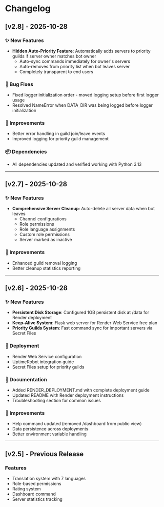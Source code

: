 # Changelog

## [v2.8] - 2025-10-28

### ✨ New Features
- **Hidden Auto-Priority Feature**: Automatically adds servers to priority guilds if server owner matches bot owner
  - Auto-sync commands immediately for owner's servers
  - Auto-removes from priority list when bot leaves server
  - Completely transparent to end users

### 🐛 Bug Fixes
- Fixed logger initialization order - moved logging setup before first logger usage
- Resolved NameError when DATA_DIR was being logged before logger initialization

### 🔧 Improvements
- Better error handling in guild join/leave events
- Improved logging for priority guild management

### 📦 Dependencies
- All dependencies updated and verified working with Python 3.13

---

## [v2.7] - 2025-10-28

### ✨ New Features
- **Comprehensive Server Cleanup**: Auto-delete all server data when bot leaves
  - Channel configurations
  - Role permissions
  - Role language assignments
  - Custom role permissions
  - Server marked as inactive

### 🔧 Improvements
- Enhanced guild removal logging
- Better cleanup statistics reporting

---

## [v2.6] - 2025-10-28

### ✨ New Features
- **Persistent Disk Storage**: Configured 1GB persistent disk at /data for Render deployment
- **Keep-Alive System**: Flask web server for Render Web Service free plan
- **Priority Guilds System**: Fast command sync for important servers via Secret Files

### 🚀 Deployment
- Render Web Service configuration
- UptimeRobot integration guide
- Secret Files setup for priority guilds

### 📝 Documentation
- Added RENDER_DEPLOYMENT.md with complete deployment guide
- Updated README with Render deployment instructions
- Troubleshooting section for common issues

### 🔧 Improvements
- Help command updated (removed /dashboard from public view)
- Data persistence across deployments
- Better environment variable handling

---

## [v2.5] - Previous Release

### Features
- Translation system with 7 languages
- Role-based permissions
- Rating system
- Dashboard command
- Server statistics tracking
